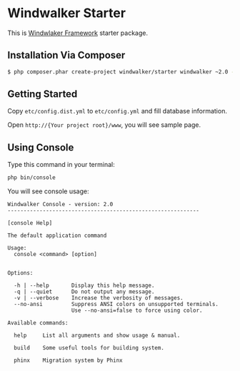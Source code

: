 # Windwalker Starter

This is [Windwlaker Framework](https://github.com/ventoviro/windwalker) starter package.

## Installation Via Composer

``` bash
$ php composer.phar create-project windwalker/starter windwalker ~2.0 -s beta
```

## Getting Started

Copy `etc/config.dist.yml` to `etc/config.yml` and fill database information.

Open `http://{Your project root}/www`, you will see sample page.

## Using Console

Type this command in your terminal:

``` bash
php bin/console
```

You will see console usage:

```
Windwalker Console - version: 2.0
------------------------------------------------------------

[console Help]

The default application command

Usage:
  console <command> [option]


Options:

  -h | --help       Display this help message.
  -q | --quiet      Do not output any message.
  -v | --verbose    Increase the verbosity of messages.
  --no-ansi         Suppress ANSI colors on unsupported terminals.
                    Use --no-ansi=false to force using color.

Available commands:

  help     List all arguments and show usage & manual.

  build    Some useful tools for building system.

  phinx    Migration system by Phinx
```

